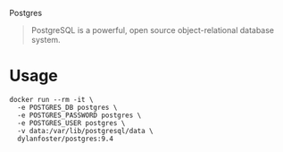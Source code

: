 Postgres

> PostgreSQL is a powerful, open source object-relational database system.

# Usage

```shell
docker run --rm -it \
  -e POSTGRES_DB postgres \
  -e POSTGRES_PASSWORD postgres \
  -e POSTGRES_USER postgres \
  -v data:/var/lib/postgresql/data \
  dylanfoster/postgres:9.4
```
